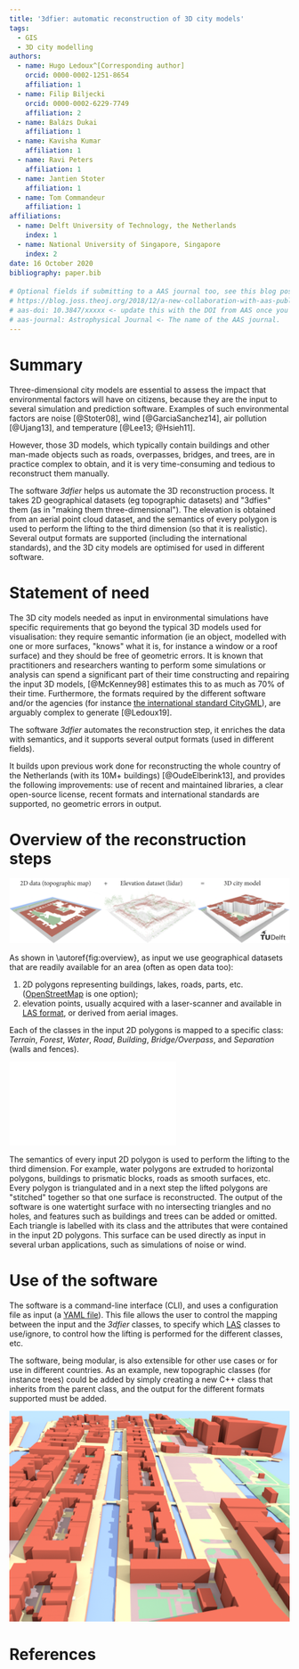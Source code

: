 ```yaml
---
title: '3dfier: automatic reconstruction of 3D city models'
tags:
  - GIS
  - 3D city modelling
authors:
  - name: Hugo Ledoux^[Corresponding author]
    orcid: 0000-0002-1251-8654
    affiliation: 1 
  - name: Filip Biljecki
    orcid: 0000-0002-6229-7749
    affiliation: 2
  - name: Balázs Dukai
    affiliation: 1
  - name: Kavisha Kumar
    affiliation: 1
  - name: Ravi Peters
    affiliation: 1
  - name: Jantien Stoter    
    affiliation: 1
  - name: Tom Commandeur
    affiliation: 1
affiliations:
  - name: Delft University of Technology, the Netherlands
    index: 1
  - name: National University of Singapore, Singapore
    index: 2
date: 16 October 2020
bibliography: paper.bib

# Optional fields if submitting to a AAS journal too, see this blog post:
# https://blog.joss.theoj.org/2018/12/a-new-collaboration-with-aas-publishing
# aas-doi: 10.3847/xxxxx <- update this with the DOI from AAS once you know it.
# aas-journal: Astrophysical Journal <- The name of the AAS journal.
---
```


# Summary

Three-dimensional city models are essential to assess the impact that environmental factors will have on citizens, because they are the input to several simulation and prediction software.
Examples of such environmental factors are noise [@Stoter08], wind [@GarciaSanchez14], air pollution [@Ujang13], and temperature [@Lee13; @Hsieh11].

However, those 3D models, which typically contain buildings and other man-made objects such as roads, overpasses, bridges, and trees, are in practice complex to obtain, and it is very time-consuming and tedious to reconstruct them manually.

The software *3dfier* helps us automate the 3D reconstruction process.
It takes 2D geographical datasets (eg topographic datasets) and "3dfies" them (as in "making them three-dimensional"). 
The elevation is obtained from an aerial point cloud dataset, and the semantics of every polygon is used to perform the lifting to the third dimension (so that it is realistic).
Several output formats are supported (including the international standards), and the 3D city models are optimised for used in different software.


# Statement of need

The 3D city models needed as input in environmental simulations have specific requirements that go beyond the typical 3D models used for visualisation: they require semantic information (ie an object, modelled with one or more surfaces, "knows" what it is, for instance a window or a roof surface) and they should be free of geometric errors.
It is known that practitioners and researchers wanting to perform some simulations or analysis can spend a significant part of their time constructing and repairing the input 3D models, [@McKenney98] estimates this to as much as 70\% of their time.
Furthermore, the formats required by the different software and/or the agencies (for instance [the international standard CityGML](https://www.ogc.org/standards/citygml)), are arguably complex to generate [@Ledoux19].

The software *3dfier* automates the reconstruction step, it enriches the data with semantics, and it supports several output formats (used in different fields).

It builds upon previous work done for reconstructing the whole country of the Netherlands (with its 10M+ buildings) [@OudeElberink13], and provides the following improvements: use of recent and maintained libraries, a clear open-source license, recent formats and international standards are supported, no geometric errors in output.


# Overview of the reconstruction steps

![Overview of 3dfier.\label{fig:overview}](extrusion.png)

As shown in \autoref{fig:overview}, as input we use geographical datasets that are readily available for an area (often as open data too):

  1. 2D polygons representing buildings, lakes, roads, parts, etc. ([OpenStreetMap](https://www.openstreetmap.org) is one option);
  2. elevation points, usually acquired with a laser-scanner and available in [LAS format](https://www.asprs.org/wp-content/uploads/2010/12/LAS_1_4_r13.pdf), or derived from aerial images.

Each of the classes in the input 2D polygons is mapped to a specific class: *Terrain*, *Forest*, *Water*, *Road*, *Building*, *Bridge/Overpass*, and *Separation* (walls and fences).

![1D visualisation of the reconstruction process.\label{fig:steps}](steps.pdf)

The semantics of every input 2D polygon is used to perform the lifting to the third dimension.
For example, water polygons are extruded to horizontal polygons, buildings to prismatic blocks, roads as smooth surfaces, etc. 
Every polygon is triangulated and in a next step the lifted polygons are "stitched" together so that one  surface is reconstructed. 
The output of the software is one watertight surface with no intersecting triangles and no holes, and features such as buildings and trees can be added or omitted.  
Each triangle is labelled with its class and the attributes that were contained in the input 2D polygons.
This surface can be used directly as input in several urban applications, such as simulations of noise or wind.


# Use of the software

The software is a command-line interface (CLI), and uses a configuration file as input (a [YAML file](https://yaml.org/)).
This file allows the user to control the mapping between the input and the *3dfier* classes, to specify which [LAS](https://www.asprs.org/wp-content/uploads/2010/12/LAS_1_4_r13.pdf) classes to use/ignore, to control how the lifting is performed for the different classes, etc.

The software, being modular, is also extensible for other use cases or for use in different countries.
As an example, new topographic classes (for instance trees) could be added by simply creating a new C++ class that inherits from the parent class, and the output for the different formats supported must be added.

![An example of the output of 3dfier, for the city of Leiden in the Netherlands.\label{fig:results}](results.png)

# References
